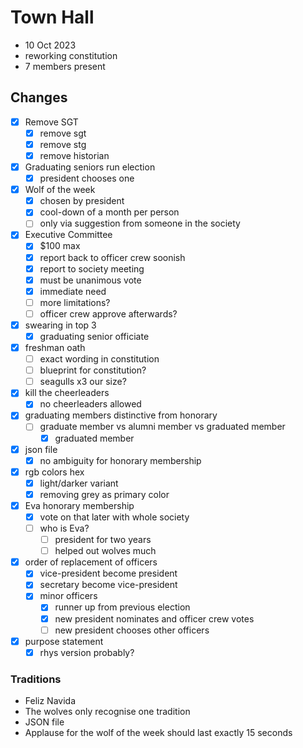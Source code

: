 # Town Hall
- 10 Oct 2023
- reworking constitution
- 7 members present

## Changes
- [x] Remove SGT
    - [x] remove sgt
    - [x] remove stg
    - [x] remove historian
- [x] Graduating seniors run election
    - [x] president chooses one
- [x] Wolf of the week
    - [x] chosen by president
    - [x] cool-down of a month per person
    - [ ] only via suggestion from someone in the society  
- [x] Executive Committee
    - [x] $100 max
    - [x] report back to officer crew soonish
    - [x] report to society meeting
    - [x] must be unanimous vote
    - [x] immediate need
    - [ ] more limitations?
    - [ ] officer crew approve afterwards?
- [x] swearing in top 3
    - [x] graduating senior officiate
- [x] freshman oath
    - [ ] exact wording in constitution
    - [ ] blueprint for constitution?
    - [ ] seagulls x3 our size?
- [x] kill the cheerleaders
    - [x] no cheerleaders allowed
- [x] graduating members distinctive from honorary 
    - [ ] graduate member vs alumni member vs graduated member
        - [x] graduated member
- [x] json file
    - [x] no ambiguity for honorary membership
- [x] rgb colors hex
    - [x] light/darker variant 
    - [x] removing grey as primary color
- [x] Eva honorary membership
    - [x] vote on that later with whole society
    - [ ] who is Eva?
        - [ ] president for two years
        - [ ] helped out wolves much
- [x] order of replacement of officers
    - [x] vice-president become president
    - [x] secretary become vice-president
    - [x] minor officers
        - [x] runner up from previous election
        - [x] new president nominates and officer crew votes
        - [ ] new president chooses other officers
- [x] purpose statement
    - [x] rhys version probably?

### Traditions
- Feliz Navida
- The wolves only recognise one tradition
- JSON file
- Applause for the wolf of the week should last exactly 15 seconds
